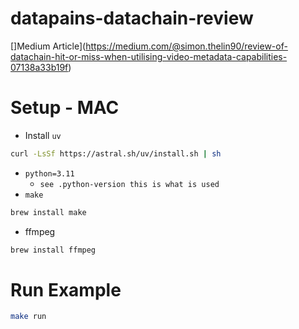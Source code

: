 # datapains-datachain-review

[]Medium Article](https://medium.com/@simon.thelin90/review-of-datachain-hit-or-miss-when-utilising-video-metadata-capabilities-07138a33b19f)

# Setup - MAC

* Install `uv`
```bash
curl -LsSf https://astral.sh/uv/install.sh | sh
```
* `python=3.11`
    * `see .python-version this is what is used`
* `make`
```bash
brew install make
```
* ffmpeg
```bash
brew install ffmpeg
```

# Run Example

```bash
make run
```

```bash

```
